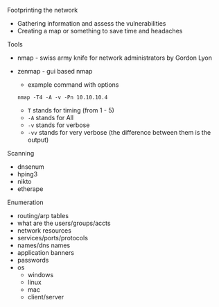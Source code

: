 Footprinting the network

* Gathering information and assess the vulnerabilities
* Creating a map or something to save time and headaches

Tools

* nmap - swiss army knife for network administrators by Gordon Lyon
* zenmap - gui based nmap

  * example command with options

  ```
  nmap -T4 -A -v -Pn 10.10.10.4
  ```

  * `T` stands for timing \(from 1 - 5\)
  * `-A` stands for All
  * `-v` stands for verbose
  * `-vv` stands for very verbose \(the difference between them is the output\)

Scanning

* dnsenum
* hping3
* nikto
* etherape

Enumeration

* routing/arp tables
* what are the users/groups/accts
* network resources
* services/ports/protocols
* names/dns names
* application banners
* passwords
* os
  * windows
  * linux
  * mac
  * client/server



